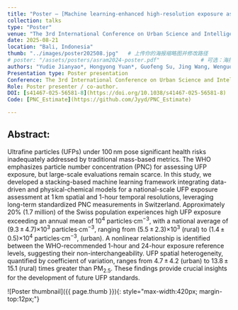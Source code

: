 ```yaml
---
title: "Poster — [Machine learning-enhanced high-resolution exposure assessment of ultrafine particles]"
collection: talks
type: "Poster"
venue: "The 3rd International Conference on Urban Science and Intelligence — Outstanding Poster Award, 2025"
date: 2025-08-21
location: "Bali, Indonesia"
thumb: "../images/poster202508.jpg"   # 上传你的海报缩略图并修改路径
# poster: "/assets/posters/asram2024-poster.pdf"             # 可选：海报 PDF 链接
authors: "Yudie Jianyao*, Hongyong Yuan*, Guofeng Su, Jing Wang, Wenguo Weng & Xiaole Zhang#"
Presentation type: Poster presentation  
Conference: The 3rd International Conference on Urban Science and Intelligence.  
Role: Poster presenter / co-author.
DOI: [s41467-025-56581-8](https://doi.org/10.1038/s41467-025-56581-8)
Code: [PNC_Estimate](https://github.com/Jyyd/PNC_Estimate)

---
```

## Abstract:  
Ultrafine particles (UFPs) under 100 nm pose significant health risks inadequately addressed by traditional mass-based metrics. The WHO emphasizes particle number concentration (PNC) for assessing UFP exposure, but large-scale evaluations remain scarce. In this study, we developed a stacking-based machine learning framework integrating data-driven and physical-chemical models for a national-scale UFP exposure assessment at 1 km spatial and 1-hour temporal resolutions, leveraging long-term standardized PNC measurements in Switzerland. Approximately 20% (1.7 million) of the Swiss population experiences high UFP exposure exceeding an annual mean of 10<sup>4</sup> particles‧cm<sup>−3</sup>, with a national average of (9.3 ± 4.7)×10<sup>3</sup> particles‧cm<sup>−3</sup>, ranging from (5.5 ± 2.3)×10<sup>3</sup> (rural) to (1.4 ± 0.5)×10<sup>4</sup> particles‧cm<sup>−3</sup>, (urban). A nonlinear relationship is identified between the WHO-recommended 1-hour and 24-hour exposure reference levels, suggesting their non-interchangeability. UFP spatial heterogeneity, quantified by coefficient of variation, ranges from 4.7 ± 4.2 (urban) to 13.8 ± 15.1 (rural) times greater than PM<sub>2.5</sub>. These findings provide crucial insights for the development of future UFP standards.

![Poster thumbnail]({{ page.thumb }}){: style="max-width:420px; margin-top:12px;"}
